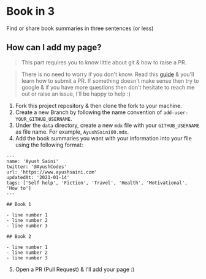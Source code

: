 # Book in 3

Find or share book summaries in three sentences (or less)

## How can I add my page?

> This part requires you to know little about git & how to raise a PR.

> There is no need to worry if you don't know. Read this [guide](https://www.dataschool.io/how-to-contribute-on-github/) & you'll learn how to submit a PR. If something doesn't make sense then try to google & if you have more questions then don't hesitate to reach me out or raise an issue, I'll be happy to help :)

1. Fork this project repository & then clone the fork to your machine.
2. Create a new Branch by following the name convention of `add-user-YOUR_GITHUB_USERNAME`.
3. Under the `data` directory, create a new `mdx` file with your `GITHUB_USERNAME` as file name. For example, `AyushSaini00.mdx`.
4. Add the book summaries you want with your information into your file using the following format:

```mdx
---
name: 'Ayush Saini'
twitter: '@AyushCodes'
url: 'https://www.ayushsaini.com'
updatedAt: '2021-01-14'
tags: ['Self help', 'Fiction', 'Travel', 'Health', 'Motivational', 'How to']
---

## Book 1

- line number 1
- line number 2
- line number 3

## Book 2

- line number 1
- line number 2
- line number 3
```

5. Open a PR (Pull Request) & I'll add your page :)
